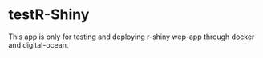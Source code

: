 # testR-Shiny
This app is only for testing and deploying r-shiny wep-app through docker and digital-ocean.
